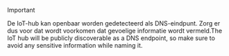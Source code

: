 > [!IMPORTANT]
> <span data-ttu-id="31f05-101">De IoT-hub kan openbaar worden gedetecteerd als DNS-eindpunt. Zorg er dus voor dat wordt voorkomen dat gevoelige informatie wordt vermeld.</span><span class="sxs-lookup"><span data-stu-id="31f05-101">The IoT hub will be publicly discoverable as a DNS endpoint, so make sure to avoid any sensitive information while naming it.</span></span>
>
